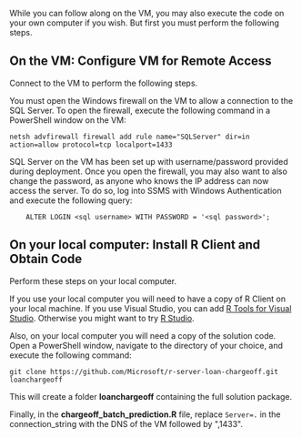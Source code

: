 While you can follow along on the VM, you may also execute the code on your own computer if you wish. But first you must perform the following steps. 

## On the VM: Configure VM for Remote Access

Connect to the VM to perform the following steps.

You must open the Windows firewall on the VM to allow a connection to the SQL Server. To open the firewall, execute the following command in a PowerShell window on the VM:

    netsh advfirewall firewall add rule name="SQLServer" dir=in action=allow protocol=tcp localport=1433 

SQL Server on the VM has been set up with username/password provided during deployment.  Once you open the firewall, you may also want to also change the password, as anyone who knows the IP address can now access the server.  To do so, log into SSMS with Windows Authentication and execute the following query:
    
        ALTER LOGIN <sql username> WITH PASSWORD = '<sql password>';  
       
## On your local computer:  Install R Client and Obtain Code

Perform these steps on your local computer.

If you use your local computer you will need to have a copy of R Client on your local machine.  If you use Visual Studio, you can add <a href="https://www.visualstudio.com/vs/rtvs/">R Tools for Visual Studio</a>.  Otherwise you might want to try <a href="rstudio.html">R Studio</a>.  

Also, on your local computer you will need a copy of the solution code.  Open a PowerShell window, navigate to the directory of your choice, and execute the following command:  

    git clone https://github.com/Microsoft/r-server-loan-chargeoff.git loanchargeoff

This will create a folder **loanchargeoff** containing the full solution package.

Finally, in the **chargeoff_batch_prediction.R** file, replace  `Server=.` in the connection_string with the DNS of the VM followed by ",1433".
